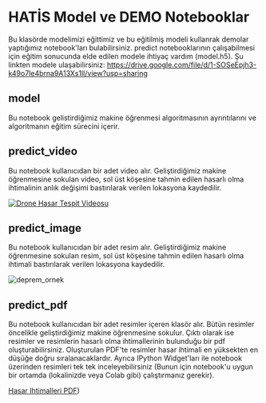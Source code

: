 # HATİS Model ve DEMO Notebooklar

Bu klasörde modelimizi eğittimiz ve bu eğitilmiş modeli kullanrak demolar yaptığımız notebook'ları bulabilirsiniz. predict notebooklarının çalışabilmesi için eğitim sonucunda elde edilen modele ihtiyaç vardım (model.h5). Şu linkten modele ulaşabilirsiniz: https://drive.google.com/file/d/1-SOSeEpjh3-k49o7le4brna9A13Xs1ll/view?usp=sharing

## model

Bu notebook gelistirdiğimiz makine öğrenmesi algoritmasının ayrıntılarını ve algoritmanın eğitim sürecini içerir.

## predict_video

Bu notebook kullanıcıdan bir adet video alır. Geliştirdiğimiz makine öğrenmesine sokulan video, sol üst köşesine tahmin edilen hasarlı olma ihtimalinin anlık değişimi bastırılarak verilen lokasyona kaydedilir.

[![Drone Hasar Tespit Videosu](https://www.youtube.com/watch?v=G46-tUq9-20/0.jpg)](https://www.youtube.com/watch?v=G46-tUq9-20)

## predict_image

Bu notebook kullanıcıdan bir adet resim alır. Geliştirdiğimiz makine öğrenmesine sokulan resim, sol üst köşesine tahmin edilen hasarlı olma ihtimali bastırılarak verilen lokasyona kaydedilir.

![deprem_ornek](../figures/deprem_ornek.png) 

## predict_pdf

Bu notebook kullanıcıdan bir adet resimler içeren klasör alır. Bütün resimler öncelikle geliştirdiğimiz makine öğrenmesine sokulur. Çıktı olarak ise resimler ve resimlerin hasarlı olma ihtimallerinin bulunduğu bir pdf oluşturabilirsiniz. Oluşturulan PDF'te resimler hasar ihtimali en yüksekten en düşüğe doğru sıralanacaklardır. Ayrıca IPython Widget'ları ile notebook üzerinden resimleri tek tek inceleyebilirsiniz (Bunun için notebook'u uygun bir ortamda (lokalinizde veya Colab gibi) çalıştırmanız gerekir).

[Hasar Ihtimalleri PDF](hasar_ihtimalleri.pdf))